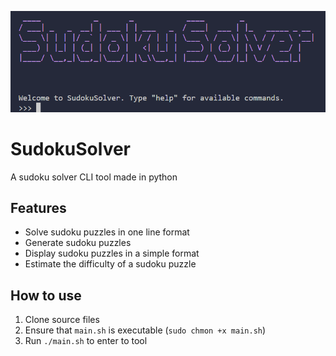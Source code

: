 ![SudokuSolver](https://github.com/mrbrist/sudoku-solver/blob/main/.github/header.png?raw=true)

# SudokuSolver

A sudoku solver CLI tool made in python

## Features

- Solve sudoku puzzles in one line format
- Generate sudoku puzzles
- Display sudoku puzzles in a simple format
- Estimate the difficulty of a sudoku puzzle

## How to use

1. Clone source files
2. Ensure that `main.sh` is executable (`sudo chmon +x main.sh`)
3. Run `./main.sh` to enter to tool

